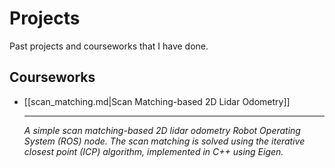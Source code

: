 # Projects

Past projects and courseworks that I have done.

## Courseworks

<div class="grid cards" markdown>

-   [[scan_matching.md|Scan Matching-based 2D Lidar Odometry]]

    ---

    *A simple scan matching-based 2D lidar odometry Robot Operating System (ROS) node. The scan matching is solved using the iterative closest point (ICP) algorithm, implemented in C++ using Eigen.*

</div>